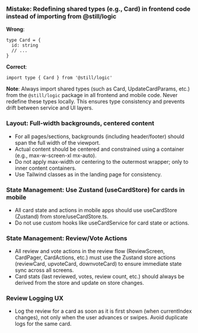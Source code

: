 ### Mistake: Redefining shared types (e.g., Card) in frontend code instead of importing from @still/logic
**Wrong**:
```
type Card = {
  id: string
  // ...
}
```
**Correct**:
```
import type { Card } from '@still/logic'
```
**Note**: Always import shared types (such as Card, UpdateCardParams, etc.) from the `@still/logic` package in all frontend and mobile code. Never redefine these types locally. This ensures type consistency and prevents drift between service and UI layers.

### Layout: Full-width backgrounds, centered content
- For all pages/sections, backgrounds (including header/footer) should span the full width of the viewport.
- Actual content should be centered and constrained using a container (e.g., max-w-screen-xl mx-auto).
- Do not apply max-width or centering to the outermost wrapper; only to inner content containers.
- Use Tailwind classes as in the landing page for consistency.

### State Management: Use Zustand (useCardStore) for cards in mobile
- All card state and actions in mobile apps should use useCardStore (Zustand) from store/useCardStore.ts.
- Do not use custom hooks like useCardService for card state or actions.

### State Management: Review/Vote Actions
- All review and vote actions in the review flow (ReviewScreen, CardPager, CardActions, etc.) must use the Zustand store actions (reviewCard, upvoteCard, downvoteCard) to ensure immediate state sync across all screens.
- Card stats (last reviewed, votes, review count, etc.) should always be derived from the store and update on store changes.

### Review Logging UX
- Log the review for a card as soon as it is first shown (when currentIndex changes), not only when the user advances or swipes. Avoid duplicate logs for the same card.
